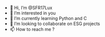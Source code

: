 - 👋 Hi, I’m @SFR17Lux
- 👀 I’m interested in you
- 🌱 I’m currently learning Python and C
- 💞️ I’m looking to collaborate on ESG projects
- 📫 How to reach me ?

<!---
SFR17Lux/SFR17Lux is a ✨ special ✨ repository because its `README.md` (this file) appears on your GitHub profile.
You can click the Preview link to take a look at your changes.
--->
